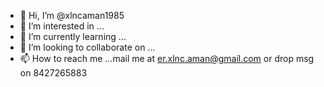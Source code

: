 - 👋 Hi, I’m @xlncaman1985
- 👀 I’m interested in ...
- 🌱 I’m currently learning ...
- 💞️ I’m looking to collaborate on ...
- 📫 How to reach me ...mail me at er.xlnc.aman@gmail.com or drop msg on 8427265883

<!---
xlncaman1985/xlncaman1985 is a ✨ special ✨ repository because its `README.md` (this file) appears on your GitHub profile.
You can click the Preview link to take a look at your changes.
--->

